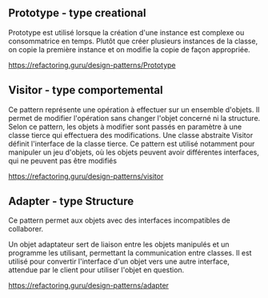 ## Prototype - type creational

Prototype est utilis&eacute; lorsque la cr&eacute;ation d'une instance est complexe ou consommatrice en temps. Plutôt que cr&eacute;er plusieurs instances de la classe, on copie la premi&egrave;re instance et on modifie la copie de façon appropri&eacute;e.

https://refactoring.guru/design-patterns/Prototype

## Visitor - type comportemental

Ce pattern repr&eacute;sente une op&eacute;ration &agrave; effectuer sur un ensemble d'objets. 
Il permet de modifier l'op&eacute;ration sans changer l'objet concern&eacute; ni la structure. 
Selon ce pattern, les objets &agrave; modifier sont pass&eacute;s en param&egrave;tre &agrave; une classe tierce qui effectuera des modifications. Une classe abstraite Visitor d&eacute;finit l'interface de la classe tierce. Ce pattern est utilis&eacute; notamment pour manipuler un jeu d'objets, où les objets peuvent avoir diff&eacute;rentes interfaces, qui ne peuvent pas être modifi&eacute;s

https://refactoring.guru/design-patterns/visitor

## Adapter - type Structure

Ce pattern permet aux objets avec des interfaces incompatibles de collaborer.

Un objet adaptateur sert de liaison entre les objets manipul&eacute;s et un programme les utilisant, permettant la communication entre classes. Il est utilis&eacute; pour convertir l'interface d'un objet vers une autre interface, attendue par le client pour utiliser l'objet en question.

https://refactoring.guru/design-patterns/adapter